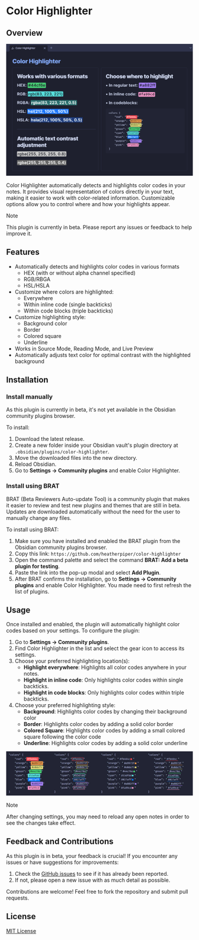 # Color Highlighter

## Overview

![Color Highlighter in Obsidian](images/example.png)

Color Highlighter automatically detects and highlights color codes in your notes. It provides visual representation of colors directly in your text, making it easier to work with color-related information. Customizable options allow you to control where and how your highlights appear.

> [!NOTE]
> This plugin is currently in beta. Please report any issues or feedback to help improve it.

## Features

- Automatically detects and highlights color codes in various formats
    - HEX (with or without alpha channel specified)
    - RGB/RBGA
    - HSL/HSLA
- Customize where colors are highlighted:
    - Everywhere
    - Within inline code (single backticks)
    - Within code blocks (triple backticks)
- Customize highlighting style:
    - Background color
    - Border
    - Colored square
    - Underline
- Works in Source Mode, Reading Mode, and Live Preview
- Automatically adjusts text color for optimal contrast with the highlighted background

## Installation

### Install manually

As this plugin is currently in beta, it's not yet available in the Obsidian community plugins browser. 

To install:

1. Download the latest release.
2. Create a new folder inside your Obsidian vault's plugin directory at `.obsidian/plugins/color-highlighter`.
3. Move the downloaded files into the new directory.
4. Reload Obsidian.
5. Go to **Settings → Community plugins** and enable Color Highlighter.

### Install using BRAT

BRAT (Beta Reviewers Auto-update Tool) is a community plugin that makes it easier to review and test new plugins and themes that are still in beta. Updates are downloaded automatically without the need for the user to manually change any files. 

To install using BRAT:

1. Make sure you have installed and enabled the BRAT plugin from the Obsidian community plugins browser.
2. Copy this link: `https://github.com/heatherpiper/color-highlighter`
3. Open the command palette and select the command **BRAT: Add a beta plugin for testing**.
4. Paste the link into the pop-up modal and select **Add Plugin**.
5. After BRAT confirms the installation, go to **Settings → Community plugins** and enable Color Highlighter. You made need to first refresh the list of plugins.

## Usage

Once installed and enabled, the plugin will automatically highlight color codes based on your settings. To configure the plugin:

1. Go to **Settings → Community plugins**.
2. Find Color Highlighter in the list and select the gear icon to access its settings.
3. Choose your preferred highlighting location(s):
   - **Highlight everywhere**: Highlights all color codes anywhere in your notes.
   - **Highlight in inline code**: Only highlights color codes within single backticks.
   - **Highlight in code blocks**: Only highlights color codes within triple backticks.
4. Choose your preferred highlighting style:
   - **Background**: Highlights color codes by changing their background color
   - **Border**: Highlights color codes by adding a solid color border
   - **Colored Square**: Highlights color codes by adding a small colored square following the color code
   - **Underline**: Highlights color codes by adding a solid color underline

![Color Highlighter highlighting styles](images/highlighting-styles.png)

> [!NOTE]
> After changing settings, you may need to reload any open notes in order to see the changes take effect.

## Feedback and Contributions

As this plugin is in beta, your feedback is crucial! If you encounter any issues or have suggestions for improvements:

1. Check the [GitHub issues](https://github.com/heatherpiper/color-highlighter/issues) to see if it has already been reported.
2. If not, please open a new issue with as much detail as possible.

Contributions are welcome! Feel free to fork the repository and submit pull requests.

## License

[MIT License](LICENSE)
